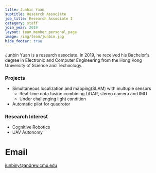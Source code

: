 ```yaml
---
title: Junbin Yuan
subtitle: Research Associate
job_title: Research Associate I
category: staff
join_year: 2019
layout: team_member_personal_page
image: /img/team/junbin.jpg
hide_footer: true
---
```


Junbin Yuan is a research associate. In 2019, he received his Bachelor's degree in Electronic and Computer Engineering from the Hong Kong University of Science and Technology.

### Projects

* Simultaneous localization and mapping(SLAM) with multuple sensors
  * Real-time data fusion combining LiDAR, stereo camera and IMU
  * Under challenging light condition
* Automatic pilot for quadrotor

### Research Interest

* Cognitive Robotics
* UAV Autonomy


# Email #
junbiny@andrew.cmu.edu

